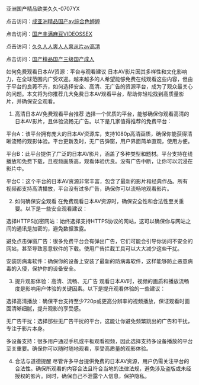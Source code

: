 亚洲国产精品欧美久久-0707YX

点击访问：<a href="https://bered.pages.dev/">成亚洲精品国产av综合色婷婷</a>

点击访问：<a href="https://rtj-3zo.pages.dev/">国产丰满麻豆VIDEOSSEX</a>

点击访问：<a href="https://vassv.pages.dev/">久久人人爽人人爽从片av高清</a>

点击访问：<a href="https://gsd-agv.pages.dev/">国产精品国产三级国产成人</a>

如何免费观看日本AV资源：平台与观看建议
日本AV影片因其多样性和文化影响力，在全球范围内广受欢迎。越来越多的人希望能够免费在线观看这些内容，但由于平台的良莠不齐，如何选择安全、高清、无广告的资源平台，成为了观众最关心的问题。本文将为你推荐几大免费日本AV观看平台，帮助你轻松找到高质量影片，并确保安全观看。

1. 高清日本AV免费观看平台推荐
选择一个优质的平台，能够确保你观看高清的日本AV影片，且体验流畅无广告。以下是几家值得推荐的免费平台：

平台A：该平台拥有庞大的日本AV资源库，支持1080p高清画质，确保你能获得清晰流畅的观影体验。平台更新及时，无广告弹窗，用户界面简单直观，使用方便。

平台B：此平台提供了广泛的日本AV影片，涵盖了多种类型和题材。平台支持在线播放和免费下载，且视频画质高，观看体验优良。没有广告中断，让你可以沉浸在影片中。

平台C：这个平台的日本AV资源非常丰富，包含了最新的影片和经典作品。所有视频都支持高清播放，平台没有过多广告，确保你可以流畅地观看影片。

2. 如何确保安全观看
在免费观看日本AV资源时，确保安全性和合法性至关重要。以下是一些安全观看建议：

选择HTTPS加密网站：始终选择支持HTTPS协议的网站，这可以确保你与网站之间的通讯是加密的，避免数据泄露。

避免点击弹窗广告：很多免费平台会有弹出广告，它们可能会引导你访问不安全的网站，甚至导致恶意软件的下载。使用广告拦截工具可以大大减少这些干扰。

安装防病毒软件：确保你的设备上安装了最新的防病毒软件，这样能够防止恶意病毒的入侵，保护你的设备安全。

3. 提升观影体验：高清、流畅、无广告
观看日本AV时，视频的画质和播放流畅度是影响用户体验的关键因素。以下是提升观看体验的一些建议：

选择高清播放：确保平台支持至少720p或更高分辨率的视频播放，保证观看时画面清晰细腻，提升观影的享受感。

无广告干扰：选择那些无广告干扰的平台，这能让你避免频繁跳出的广告和干扰，专注于影片本身。

多设备支持：很多用户通过手机或平板观看视频，因此选择支持多设备播放的平台至关重要。确保你可以随时随地观看，享受高质量的观影体验。

4. 合法与道德提醒
尽管许多平台提供免费的日本AV资源，用户仍需关注平台的合法性。确保所观看的内容合法且符合当地的法律法规，避免涉及盗版或未经授权的影片。同时，确保自己不泄露个人信息，保护隐私。

<span style="display:none;">[Canonical link]( https://github.com/mm20250707/mm7 ）</span>
